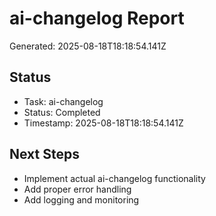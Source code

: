 # ai-changelog Report

Generated: 2025-08-18T18:18:54.141Z

## Status
- Task: ai-changelog
- Status: Completed
- Timestamp: 2025-08-18T18:18:54.141Z

## Next Steps
- Implement actual ai-changelog functionality
- Add proper error handling
- Add logging and monitoring
